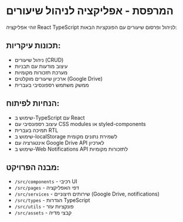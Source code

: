 <!-- Use this file to provide workspace-specific custom instructions to Copilot. For more details, visit https://code.visualstudio.com/docs/copilot/copilot-customization#_use-a-githubcopilotinstructionsmd-file -->

# המרפסת - אפליקציה לניהול שיעורים

זוהי אפליקציה React TypeScript לניהול ופרסום שיעורים עם הפונקציות הבאות:

## תכונות עיקריות:
- ניהול שיעורים (CRUD)
- עיצוב מודעות עם תבניות
- מערכת תזכורות מקומיות
- ארכיון שיעורים מוקלטים (Google Drive)
- ממשק משתמש רספונסיבי בעברית

## הנחיות לפיתוח:
- שימוש ב-TypeScript עם React
- עיצוב רספונסיבי עם CSS modules או styled-components
- תמיכה בעברית RTL
- שימוש ב-localStorage לשמירת נתונים מקומית
- אינטגרציה עם Google Drive API לארכיון
- שימוש ב-Web Notifications API לתזכורות מקומיות

## מבנה הפרויקט:
- `/src/components` - רכיבי UI
- `/src/pages` - דפי האפליקציה
- `/src/services` - שירותים חיצוניים (Google Drive, notifications)
- `/src/types` - הגדרות TypeScript
- `/src/utils` - פונקציות עזר
- `/src/assets` - קבצי מדיה

